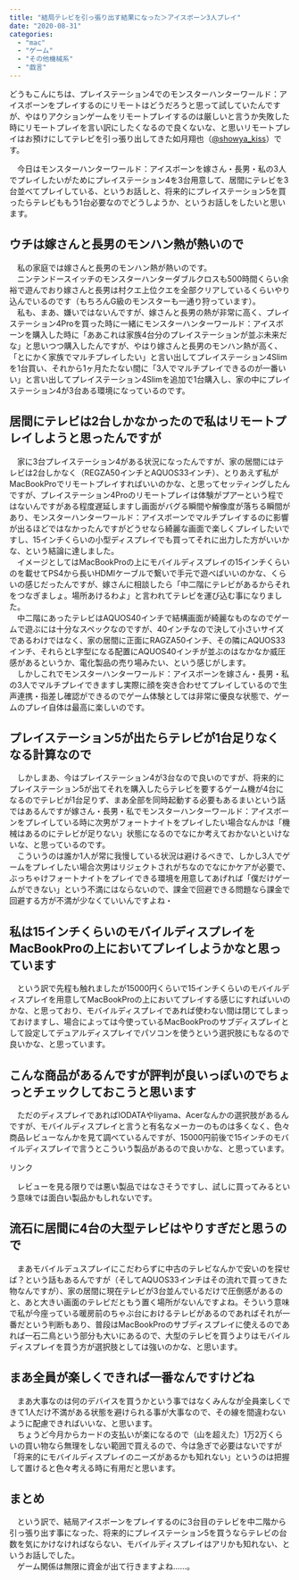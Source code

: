 ```yaml
---
title: "結局テレビを引っ張り出す結果になった＞アイスボーン3人プレイ"
date: "2020-08-31"
categories: 
  - "mac"
  - "ゲーム"
  - "その他機械系"
  - "戯言"
---
```


どうもこんにちは、プレイステーション4でのモンスターハンターワールド：アイスボーンをプレイするのにリモートはどうだろうと思って試していたんですが、やはりアクションゲームをリモートプレイするのは厳しいと言うか失敗した時にリモートプレイを言い訳にしたくなるので良くないな、と思いリモートプレイはお預けにしてテレビを引っ張り出してきた如月翔也（[@showya\_kiss](http://twitter.com/showya_kiss)）です。  
  
　今日はモンスターハンターワールド：アイスボーンを嫁さん・長男・私の3人でプレイしたいがためにプレイステーション4を3台用意して、居間にテレビを3台並べてプレイしている、というお話しと、将来的にプレイステーション5を買ったらテレビももう1台必要なのでどうしようか、というお話しをしたいと思います。  

## ウチは嫁さんと長男のモンハン熱が熱いので

　私の家庭では嫁さんと長男のモンハン熱が熱いのです。  
　ニンテンドースイッチのモンスターハンターダブルクロスも500時間くらい余裕で遊んでおり嫁さんと長男は村クエ上位クエを全部クリアしているくらいやり込んでいるのです（もちろんG級のモンスターも一通り狩っています）。  
　私も、まあ、嫌いではないんですが、嫁さんと長男の熱が非常に高く、プレイステーション4Proを買った時に一緒にモンスターハンターワールド：アイスボーンを購入した時に「ああこれは家族4台分のプレイステーションが並ぶ未来だな」と思いつつ購入したんですが、やはり嫁さんと長男のモンハン熱が高く、「とにかく家族でマルチプレイしたい」と言い出してプレイステーション4Slimを1台買い、それから1ヶ月たたない間に「3人でマルチプレイできるのが一番いい」と言い出してプレイステーション4Slimを追加で1台購入し、家の中にプレイステーション4が3台ある環境になっているのです。  

## 居間にテレビは2台しかなかったので私はリモートプレイしようと思ったんですが

　家に3台プレイステーション4がある状況になったんですが、家の居間にはテレビは2台しかなく（REGZA50インチとAQUOS33インチ）、とりあえず私がMacBookProでリモートプレイすればいいのかな、と思ってセッティングしたんですが、プレイステーション4Proのリモートプレイは体験がプアーという程ではないんですがある程度遅延しますし画面がバグる瞬間や解像度が落ちる瞬間があり、モンスターハンターワールド：アイスボーンでマルチプレイするのに影響が出るほどではなかったんですがどうせなら綺麗な画面で楽しくプレイしたいですし、15インチくらいの小型ディスプレイでも買ってそれに出力した方がいいかな、という結論に達しました。  
　イメージとしてはMacBookProの上にモバイルディスプレイの15インチくらいのを載せてPS4から長いHDMIケーブルで繋いで手元で遊べばいいのかな、くらいの感じだったんですが、嫁さんに相談したら「中二階にテレビがあるからそれをつなぎましょ。場所あけるわよ」と言われてテレビを運び込む事になりました。  
　中二階にあったテレビはAQUOS40インチで結構画面が綺麗なものなのでゲームで遊ぶには十分なスペックなのですが、40インチなので決して小さいサイズであるわけではなく、家の居間に正面にRAGZA50インチ、その隣にAQUOS33インチ、それらとL字型になる配置にAQUOS40インチが並ぶのはなかなか威圧感があるというか、電化製品の売り場みたい、という感じがします。  
　しかしこれでモンスターハンターワールド：アイスボーンを嫁さん・長男・私の3人でマルチプレイできますし実際に顔を突き合わせてプレイしているので生声連携・指差し確認ができるのでゲーム体験としては非常に優良な状態で、ゲームのプレイ自体は最高に楽しいのです。  

## プレイステーション5が出たらテレビが1台足りなくなる計算なので

　しかしまあ、今はプレイステーション4が3台なので良いのですが、将来的にプレイステーション5が出てそれを購入したらテレビを要するゲーム機が4台になるのでテレビが1台足りず、まあ全部を同時起動する必要もあるまいという話ではあるんですが嫁さん・長男・私でモンスターハンターワールド：アイスボーンをプレイしている時に次男がフォートナイトをプレイしたい場合なんかは「機械はあるのにテレビが足りない」状態になるのでなにか考えておかないといけないな、と思っているのです。  
　こういうのは誰か1人が常に我慢している状況は避けるべきで、しかし3人でゲームをプレイしたい場合次男はリジェクトされがちなのでなにかケアが必要で、ぶっちゃけフォートナイトをプレイできる環境を用意してあげれば「僕だけゲームができない」という不満にはならないので、課金で回避できる問題なら課金で回避する方が不満が少なくていいんですよね・  

## 私は15インチくらいのモバイルディスプレイをMacBookProの上においてプレイしようかなと思っています

　という訳で先程も触れましたが15000円くらいで15インチくらいのモバイルディスプレイを用意してMacBookProの上においてプレイする感じにすればいいのかな、と思っており、モバイルディスプレイであれば使わない間は閉じてしまっておけますし、場合によっては今使っているMacBookProのサブディスプレイとして設定してデュアルディスプレイでパソコンを使うという選択肢にもなるので良いかな、と思っています。  

## こんな商品があるんですが評判が良いっぽいのでちょっとチェックしておこうと思います

　ただのディスプレイであればIODATAやIiyama、Acerなんかの選択肢があるんですが、モバイルディスプレイと言うと有名なメーカーのものは多くなく、色々商品レビューなんかを見て調べているんですが、15000円前後で15インチのモバイルディスプレイで言うとこういう製品があるので良いかな、と思っています。  
<script type="text/javascript">(function(b,c,f,g,a,d,e){b.MoshimoAffiliateObject=a;b[a]=b[a]||function(){arguments.currentScript=c.currentScript||c.scripts[c.scripts.length-2];(b[a].q=b[a].q||[]).push(arguments)};c.getElementById(a)||(d=c.createElement(f),d.src=g,d.id=a,e=c.getElementsByTagName("body")[0],e.appendChild(d))})(window,document,"script","//dn.msmstatic.com/site/cardlink/bundle.js","msmaflink");msmaflink({"n":"FANGOR モバイルモニター 15.6インチ モバイルディスプレイ 1920*1080FHD 内蔵スピーカー スタンド付き ポータブルモニター PS4\/PS5\/switch\/Xbox\/Tv Stick\/Laptop\/スマホ\/パソコン HDMI\/USB TYPE-C 日本語取扱説明書【一年保証】","b":"FANGOR","t":"F-PM-1506","d":"https:\/\/m.media-amazon.com","c_p":"\/images\/I","p":["\/51-pmgAWnzL.jpg","\/51V-LpHHrpL.jpg","\/51x+qQyh7+L.jpg","\/51rQd+5yM6L.jpg","\/51Qtgp+MsKL.jpg","\/51jP7VsUSfL.jpg","\/510+-egwSSL.jpg"],"u":{"u":"https:\/\/www.amazon.co.jp\/dp\/B087Q56DJQ","t":"amazon","r_v":""},"aid":{"amazon":"2093955","rakuten":"2093954","yahoo":"2099557"},"eid":"UrY7M","s":"s"});</script>

リンク

　レビューを見る限りでは悪い製品ではなさそうですし、試しに買ってみるという意味では面白い製品かもしれないです。  

## 流石に居間に4台の大型テレビはやりすぎだと思うので

　まあモバイルデュスプレイにこだわらずに中古のテレビなんかで安いのを探せば？という話もあるんですが（そしてAQUOS33インチはその流れで買ってきた物なんですが）、家の居間に現在テレビが3台並んでいるだけで圧倒感があるのと、あと大きい画面のテレビだともう置く場所がないんですよね。そういう意味で私が今座っている暖房前のちゃぶ台におけるテレビがあるのであればそれが一番だという判断もあり、普段はMacBookProのサブディスプレイに使えるのであれば一石二鳥という部分も大いにあるので、大型のテレビを買うよりはモバイルディスプレイを買う方が選択肢としては強いのかな、と思います。  

## まあ全員が楽しくできれば一番なんですけどね

　まあ大事なのは何のデバイスを買うかという事ではなくみんなが全員楽しくできて1人だけ不満がある状態を避けられる事が大事なので、その線を間違わないように配慮できればいいな、と思います。  
　ちょうど今月からカードの支払いが楽になるので（山を超えた）1万2万くらいの買い物なら無理をしない範囲で買えるので、今は急ぎで必要はないですが「将来的にモバイルディスプレイのニーズがあるかも知れない」というのは把握して置けると色々考える時に有用だと思います。  

## まとめ

　という訳で、結局アイスボーンをプレイするのに3台目のテレビを中二階から引っ張り出す事になった、将来的にプレイステーション5を買うならテレビの台数を気にかけなければならない、モバイルディスプレイはアリかも知れない、というお話しでした。  
　ゲーム関係は無限に資金が出て行きますよね……。
